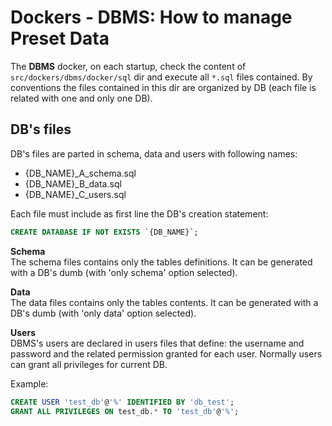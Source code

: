 # Dockers - DBMS: How to manage Preset Data

The **DBMS** docker, on each startup, check the content of ```src/dockers/dbms/docker/sql```
dir and execute all ```*.sql``` files contained. By conventions the files contained
in this dir are organized by DB (each file is related with one and only one DB).

## DB's files

DB's files are parted in schema, data and users with following names:
* {DB_NAME}_A_schema.sql
* {DB_NAME}_B_data.sql
* {DB_NAME}_C_users.sql

Each file must include as first line the DB's creation statement:
```sql
CREATE DATABASE IF NOT EXISTS `{DB_NAME}`;
```

**Schema**<br>
  The schema files contains only the tables definitions. It can be generated with
  a DB's dumb (with 'only schema' option selected).

**Data**<br>
  The data files contains only the tables contents. It can be generated with
  a DB's dumb (with 'only data' option selected).

**Users**<br>
  DBMS's users are declared in users files that define: the username and password
  and the related permission granted for each user. Normally users can grant all
  privileges for current DB.

  Example:
  ```sql
  CREATE USER 'test_db'@'%' IDENTIFIED BY 'db_test';
  GRANT ALL PRIVILEGES ON test_db.* TO 'test_db'@'%';
  ```
